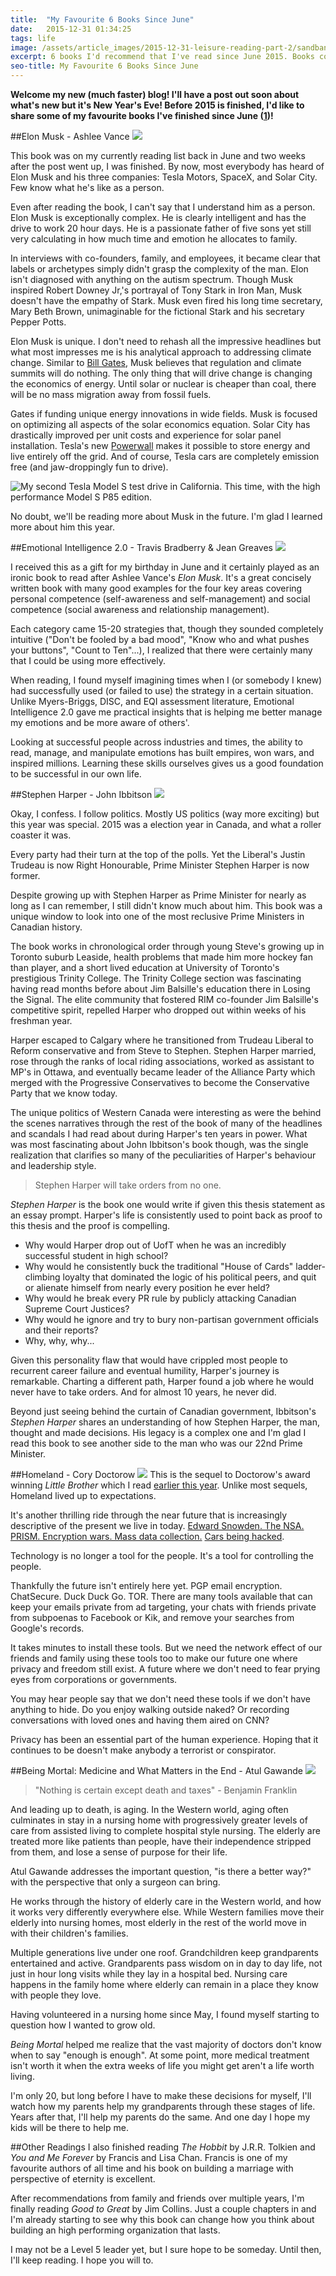 ```yaml
---
title:  "My Favourite 6 Books Since June"
date:   2015-12-31 01:34:25
tags: life
image: /assets/article_images/2015-12-31-leisure-reading-part-2/sandbanks-books.jpg
excerpt: 6 books I'd recommend that I've read since June 2015. Books covering a real life Tony Stark, classic business case studies, marriage, and a book of little people in a far away land.
seo-title: My Favourite 6 Books Since June
---
```


**Welcome my new (much faster) blog! I'll have a post out soon about what's new but it's New Year's Eve! Before 2015 is finished, I'd like to share some of my favourite books I've finished since June ([1](/blog/leisure-reading-part-1/))!**

##Elon Musk - Ashlee Vance
![](/assets/article_images/2015-12-31-leisure-reading-part-2/elon-musk-ashlee-vance.jpg)

This book was on my currently reading list back in June and two weeks after the post went up, I was finished. By now, most everybody has heard of Elon Musk and his three companies: Tesla Motors, SpaceX, and Solar City. Few know what he's like as a person.

Even after reading the book, I can't say that I understand him as a person. Elon Musk is exceptionally complex. He is clearly intelligent and has the drive to work 20 hour days. He is a passionate father of five sons yet still very calculating in how much time and emotion he allocates to family.

In interviews with co-founders, family, and employees, it became clear that labels or archetypes simply didn't grasp the complexity of the man. Elon isn't diagnosed with anything on the autism spectrum. Though Musk inspired Robert Downey Jr,'s portrayal of Tony Stark in Iron Man, Musk doesn't have the empathy of Stark. Musk even fired his long time secretary, Mary Beth Brown, unimaginable for the fictional Stark and his secretary Pepper Potts.

Elon Musk is unique. I don't need to rehash all the impressive headlines but what most impresses me is his analytical approach to addressing climate change. Similar to [Bill Gates](http://www.ted.com/talks/bill_gates), Musk believes that regulation and climate summits will do nothing. The only thing that will drive change is changing the economics of energy. Until solar or nuclear is cheaper than coal, there will be no mass migration away from fossil fuels.

Gates if funding unique energy innovations in wide fields. Musk is focused on optimizing all aspects of the solar economics equation. Solar City has drastically improved per unit costs and experience for solar panel installation. Tesla's new [Powerwall](https://www.teslamotors.com/powerwall) makes it possible to store energy and live entirely off the grid. And of course, Tesla cars are completely emission free (and jaw-droppingly fun to drive).

![My second Tesla Model S test drive in California. This time, with the high performance Model S P85 edition.](https://scontent-ord1-1.cdninstagram.com/hphotos-frc/t51.2885-15/e15/10731621_742514089151424_1105265047_n.jpg)

No doubt, we'll be reading more about Musk in the future. I'm glad I learned more about him this year.


##Emotional Intelligence 2.0 - Travis Bradberry &amp; Jean Greaves
![](/assets/article_images/2015-12-31-leisure-reading-part-2/Emotional_Intelligence_2.0-c.jpg)

I received this as a gift for my birthday in June and it certainly played as an ironic book to read after Ashlee Vance's *Elon Musk*. It's a great concisely written book with many good examples for the four key areas covering personal competence (self-awareness and self-management) and social competence (social awareness and relationship management).

Each category came 15-20 strategies that, though they sounded completely intuitive ("Don't be fooled by a bad mood", "Know who and what pushes your buttons", "Count to Ten"...), I realized that there were certainly many that I could be using more effectively.

When reading, I found myself imagining times when I (or somebody I knew) had successfully used (or failed to use) the strategy in a certain situation. Unlike Myers-Briggs, DISC, and EQI assessment literature, Emotional Intelligence 2.0 gave me practical insights that is helping me better manage my emotions and be more aware of others'.

Looking at successful people across industries and times, the ability to read, manage, and manipulate emotions has built empires, won wars, and inspired millions. Learning these skills ourselves gives us a good foundation to be successful in our own life.

##Stephen Harper - John Ibbitson
![](/assets/article_images/2015-12-31-leisure-reading-part-2/stephen_harper_john_ibbitson.jpg)

Okay, I confess. I follow politics. Mostly US politics (way more exciting) but this year was special. 2015 was a election year in Canada, and what a roller coaster it was.

Every party had their turn at the top of the polls. Yet the Liberal's Justin Trudeau is now Right Honourable, Prime Minister Stephen Harper is now former.

Despite growing up with Stephen Harper as Prime Minister for nearly as long as I can remember, I still didn't know much about him. This book was a unique window to look into one of the most reclusive Prime Ministers in Canadian history.

The book works in chronological order through young Steve's growing up in Toronto suburb Leaside, health problems that made him more hockey fan than player, and a short lived education at University of Toronto's prestigious Trinity College. The Trinity College section was fascinating having read months before about Jim Balsille's education there in Losing the Signal. The elite community that fostered RIM co-founder Jim Balsille's competitive spirit, repelled Harper who dropped out within weeks of his freshman year.

Harper escaped to Calgary where he transitioned from Trudeau Liberal to Reform conservative and from Steve to Stephen. Stephen Harper married, rose through the ranks of local riding associations, worked as assistant to MP's in Ottawa, and eventually became leader of the Alliance Party which merged with the Progressive Conservatives to become the Conservative Party that we know today.

The unique politics of Western Canada were interesting as were the behind the scenes narratives through the rest of the book of many of the headlines and scandals I had read about during Harper's ten years in power. What was most fascinating about John Ibbitson's book though, was the single realization that clarifies so many of the peculiarities of Harper's behaviour and leadership style.

>Stephen Harper will take orders from no one.

*Stephen Harper* is the book one would write if given this thesis statement as an essay prompt. Harper's life is consistently used to point back as proof to this thesis and the proof is compelling. 

- Why would Harper drop out of UofT when he was an incredibly successful student in high school? 
- Why would he consistently buck the traditional "House of Cards" ladder-climbing loyalty that dominated the logic of his political peers, and quit or alienate himself from nearly every position he ever held? 
- Why would he break every PR rule by publicly attacking Canadian Supreme Court Justices? 
- Why would he ignore and try to bury non-partisan government officials and their reports?
- Why, why, why...

Given this personality flaw that would have crippled most people to recurrent career failure and eventual humility, Harper's journey is remarkable. Charting a different path, Harper found a job where he would never have to take orders. And for almost 10 years, he never did.

Beyond just seeing behind the curtain of Canadian government, Ibbitson's *Stephen Harper* shares an understanding of how Stephen Harper, the man, thought and made decisions. His legacy is a complex one and I'm glad I read this book to see another side to the man who was our 22nd Prime Minister.

##Homeland - Cory Doctorow
![](/assets/article_images/2015-12-31-leisure-reading-part-2/homeland_cory_doctorow.jpg)
This is the sequel to Doctorow's award winning *Little Brother* which I read [earlier this year](/blog/leisure-reading-part-1/). Unlike most sequels, Homeland lived up to expectations.

It's another thrilling ride through the near future that is increasingly descriptive of the present we live in today. [Edward Snowden. The NSA. PRISM. Encryption wars. Mass data collection.](https://theintercept.com/) [Cars being hacked](http://www.wired.com/2015/07/hackers-remotely-kill-jeep-highway/).

Technology is no longer a tool for the people. It's a tool for controlling the people.

Thankfully the future isn't entirely here yet. PGP email encryption. ChatSecure. Duck Duck Go. TOR. There are many tools available that can keep your emails private from ad targeting, your chats with friends private from subpoenas to Facebook or Kik, and remove your searches from Google's records.

It takes minutes to install these tools. But we need the network effect of our friends and family using these tools too to make our future one where privacy and freedom still exist. A future where we don't need to fear prying eyes from corporations or governments.

You may hear people say that we don't need these tools if we don't have anything to hide. Do you enjoy walking outside naked? Or recording conversations with loved ones and having them aired on CNN? 

Privacy has been an essential part of the human experience. Hoping that it continues to be doesn't make anybody a terrorist or conspirator.

##Being Mortal&#58; Medicine and What Matters in the End - Atul Gawande
![](/assets/article_images/2015-12-31-leisure-reading-part-2/being-mortal-atul-gawande-c.jpg)

>"Nothing is certain except death and taxes" - Benjamin Franklin

And leading up to death, is aging. In the Western world, aging often culminates in stay in a nursing home with progressively greater levels of care from assisted living to complete hospital style nursing. The elderly are treated more like patients than people, have their independence stripped from them, and lose a sense of purpose for their life. 

Atul Gawande addresses the important question, "is there a better way?" with the perspective that only a surgeon can bring. 

He works through the history of elderly care in the Western world, and how it works very differently everywhere else. While Western families move their elderly into nursing homes, most elderly in the rest of the world move in with their children's families.

Multiple generations live under one roof. Grandchildren keep grandparents entertained and active. Grandparents pass wisdom on in day to day life, not just in hour long visits while they lay in a hospital bed. Nursing care happens in the family home where elderly can remain in a place they know with people they love.

Having volunteered in a nursing home since May, I found myself starting to question how I wanted to grow old. 

*Being Mortal* helped me realize that the vast majority of doctors don't know when to say "enough is enough". At some point, more medical treatment isn't worth it when the extra weeks of life you might get aren't a life worth living.

I'm only 20, but long before I have to make these decisions for myself, I'll watch how my parents help my grandparents through these stages of life. Years after that, I'll help my parents do the same. And one day I hope my kids will be there to help me.

##Other Readings
I also finished reading *The Hobbit* by J.R.R. Tolkien and *You and Me Forever* by Francis and Lisa Chan. Francis is one of my favourite authors of all time and his book on building a marriage with perspective of eternity is excellent. 

After recommendations from family and friends over multiple years, I'm finally reading *Good to Great* by Jim Collins. Just a couple chapters in and I'm already starting to see why this book can change how you think about building an high performing organization that lasts.

I may not be a Level 5 leader yet, but I sure hope to be someday. Until then, I'll keep reading. I hope you will to.